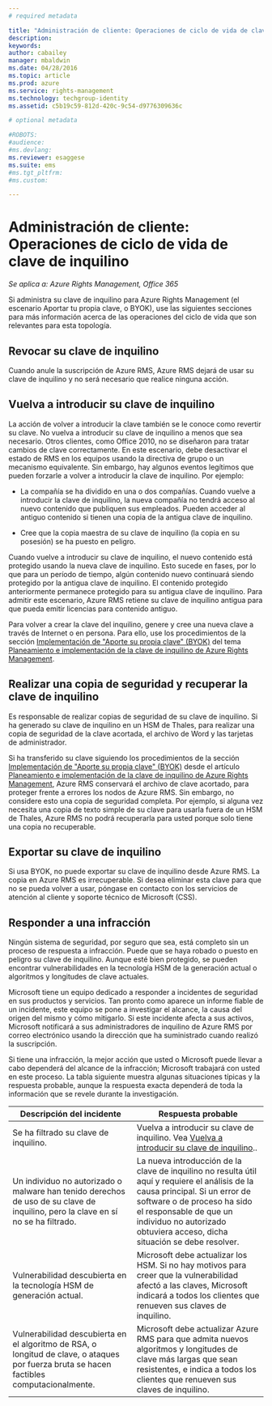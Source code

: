 ```yaml
---
# required metadata

title: "Administración de cliente: Operaciones de ciclo de vida de clave de inquilino | Azure RMS"
description:
keywords:
author: cabailey
manager: mbaldwin
ms.date: 04/28/2016
ms.topic: article
ms.prod: azure
ms.service: rights-management
ms.technology: techgroup-identity
ms.assetid: c5b19c59-812d-420c-9c54-d9776309636c

# optional metadata

#ROBOTS:
#audience:
#ms.devlang:
ms.reviewer: esaggese
ms.suite: ems
#ms.tgt_pltfrm:
#ms.custom:

---
```



# Administración de cliente: Operaciones de ciclo de vida de clave de inquilino

*Se aplica a: Azure Rights Management, Office 365*

Si administra su clave de inquilino para Azure Rights Management (el escenario Aportar tu propia clave, o BYOK), use las siguientes secciones para más información acerca de las operaciones del ciclo de vida que son relevantes para esta topología.

## Revocar su clave de inquilino
Cuando anule la suscripción de Azure RMS, Azure RMS dejará de usar su clave de inquilino y no será necesario que realice ninguna acción.

## Vuelva a introducir su clave de inquilino
La acción de volver a introducir la clave también se le conoce como revertir su clave. No vuelva a introducir su clave de inquilino a menos que sea necesario. Otros clientes, como Office 2010, no se diseñaron para tratar cambios de clave correctamente. En este escenario, debe desactivar el estado de RMS en los equipos usando la directiva de grupo o un mecanismo equivalente. Sin embargo, hay algunos eventos legítimos que pueden forzarle a volver a introducir la clave de inquilino. Por ejemplo:

-   La compañía se ha dividido en una o dos compañías. Cuando vuelve a introducir la clave de inquilino, la nueva compañía no tendrá acceso al nuevo contenido que publiquen sus empleados. Pueden acceder al antiguo contenido si tienen una copia de la antigua clave de inquilino.

-   Cree que la copia maestra de su clave de inquilino (la copia en su posesión) se ha puesto en peligro.

Cuando vuelve a introducir su clave de inquilino, el nuevo contenido está protegido usando la nueva clave de inquilino. Esto sucede en fases, por lo que para un período de tiempo, algún contenido nuevo continuará siendo protegido por la antigua clave de inquilino. El contenido protegido anteriormente permanece protegido para su antigua clave de inquilino. Para admitir este escenario, Azure RMS retiene su clave de inquilino antigua para que pueda emitir licencias para contenido antiguo.

Para volver a crear la clave del inquilino, genere y cree una nueva clave a través de Internet o en persona. Para ello, use los procedimientos de la sección [Implementación de "Aporte su propia clave" (BYOK)](..\plan-design\plan-implement-tenant-key.md#implementing-your-azure-rights-management-tenant-key) del tema [Planeamiento e implementación de la clave de inquilino de Azure Rights Management](..\plan-design\plan-implement-tenant-key.md).

## Realizar una copia de seguridad y recuperar la clave de inquilino
Es responsable de realizar copias de seguridad de su clave de inquilino. Si ha generado su clave de inquilino en un HSM de Thales, para realizar una copia de seguridad de la clave acortada, el archivo de Word y las tarjetas de administrador.

Si ha transferido su clave siguiendo los procedimientos de la sección [Implementación de "Aporte su propia clave" (BYOK)](../plan-design/plan-implement-tenant-key.md#implementing-your-azure-rights-management-tenant-key) desde el artículo [Planeamiento e implementación de la clave de inquilino de Azure Rights Management](../plan-design/plan-implement-tenant-key.md), Azure RMS conservará el archivo de clave acortado, para proteger frente a errores los nodos de Azure RMS. Sin embargo, no considere esto una copia de seguridad completa. Por ejemplo, si alguna vez necesita una copia de texto simple de su clave para usarla fuera de un HSM de Thales, Azure RMS no podrá recuperarla para usted porque solo tiene una copia no recuperable.

## Exportar su clave de inquilino
Si usa BYOK, no puede exportar su clave de inquilino desde Azure RMS. La copia en Azure RMS es irrecuperable. Si desea eliminar esta clave para que no se pueda volver a usar, póngase en contacto con los servicios de atención al cliente y soporte técnico de Microsoft (CSS).

## Responder a una infracción
Ningún sistema de seguridad, por seguro que sea, está completo sin un proceso de respuesta a infracción. Puede que se haya robado o puesto en peligro su clave de inquilino. Aunque esté bien protegido, se pueden encontrar vulnerabilidades en la tecnología HSM de la generación actual o algoritmos y longitudes de clave actuales.

Microsoft tiene un equipo dedicado a responder a incidentes de seguridad en sus productos y servicios. Tan pronto como aparece un informe fiable de un incidente, este equipo se pone a investigar el alcance, la causa del origen del mismo y cómo mitigarlo. Si este incidente afecta a sus activos, Microsoft notificará a sus administradores de inquilino de Azure RMS por correo electrónico usando la dirección que ha suministrado cuando realizó la suscripción.

Si tiene una infracción, la mejor acción que usted o Microsoft puede llevar a cabo dependerá del alcance de la infracción; Microsoft trabajará con usted en este proceso. La tabla siguiente muestra algunas situaciones típicas y la respuesta probable, aunque la respuesta exacta dependerá de toda la información que se revele durante la investigación.

|Descripción del incidente|Respuesta probable|
|------------------------|-------------------|
|Se ha filtrado su clave de inquilino.|Vuelva a introducir su clave de inquilino. Vea [Vuelva a introducir su clave de inquilino](#re-key-your-tenant-key)..|
|Un individuo no autorizado o malware han tenido derechos de uso de su clave de inquilino, pero la clave en sí no se ha filtrado.|La nueva introducción de la clave de inquilino no resulta útil aquí y requiere el análisis de la causa principal. Si un error de software o de proceso ha sido el responsable de que un individuo no autorizado obtuviera acceso, dicha situación se debe resolver.|
|Vulnerabilidad descubierta en la tecnología HSM de generación actual.|Microsoft debe actualizar los HSM. Si no hay motivos para creer que la vulnerabilidad afectó a las claves, Microsoft indicará a todos los clientes que renueven sus claves de inquilino.|
|Vulnerabilidad descubierta en el algoritmo de RSA, o longitud de clave, o ataques por fuerza bruta se hacen factibles computacionalmente.|Microsoft debe actualizar Azure RMS para que admita nuevos algoritmos y longitudes de clave más largas que sean resistentes, e indica a todos los clientes que renueven sus claves de inquilino.|




<!--HONumber=Apr16_HO4-->


